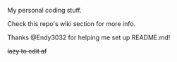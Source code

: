 My personal coding stuff.

Check this repo's wiki section for more info.

Thanks @Endy3032 for helping me set up README.md!

~~lazy to edit af~~
